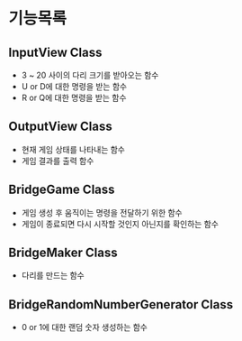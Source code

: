 # 기능목록
## InputView Class
- 3 ~ 20 사이의 다리 크기를 받아오는 함수
- U or D에 대한 명령을 받는 함수
- R or Q에 대한 명령을 받는 함수
## OutputView Class
- 현재 게임 상태를 나타내는 함수
- 게임 결과를 출력 함수
## BridgeGame Class
- 게임 생성 후 움직이는 명령을 전달하기 위한 함수
- 게임이 종료되면 다시 시작할 것인지 아닌지를 확인하는 함수
## BridgeMaker Class
- 다리를 만드는 함수
## BridgeRandomNumberGenerator Class
- 0 or 1에 대한 랜덤 숫자 생성하는 함수